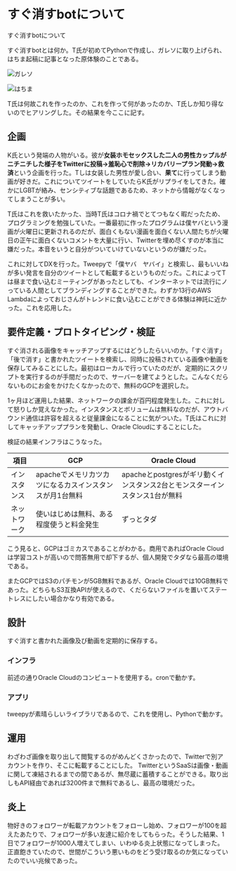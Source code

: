 # すぐ消すbotについて

<div class="flushright">すぐ消すbotについて</div>

すぐ消すbotとは何か。T氏が初めてPythonで作成し、ガレソに取り上げられ、はちま起稿に記事となった原体験のことである。

![ガレソ](images/chap-example-sugukesu/gareso.png?scale=0.5)

![はちま](images/chap-example-sugukesu/hatima.png?scale=0.5)

T氏は何故これを作ったのか、これを作って何があったのか、T氏しか知り得ないのでヒアリングした。その結果を今ここに記す。

## 企画
K氏という発端の人物がいる。彼が**女装ホモセックスした二人の男性カップルがニチニチした様子をTwitterに投稿→羞恥心で削除→リカバリープラン発動→救済**という企画を行った。Tしは女装した男性が愛し合い、**果て**に行ってしまう動画が好きだ。これについてツイートをしていたらK氏がリプライをしてきた。確かにLGBTが絡み、センシティブな話題であるため、ネットから情報がなくなってしまうことが多い。

T氏はこれを救いたかった、当時T氏はコロナ禍でとてつもなく暇だったため、プログラミングを勉強していた。一番最初に作ったプログラムは僕ヤバという漫画が火曜日に更新されるのだが、面白くもない漫画を面白くない人間たちが火曜日の正午に面白くないコメントを大量に行い、Twitterを埋め尽くすのが本当に嫌だった。本音をいうと自分がついていけていないというのが嫌だった。

これに対してDXを行った。Tweepyで「僕ヤバ　ヤバイ」と検索し、最もいいねが多い発言を自分のツイートとして転載するというものだった。これによってTは昼まで食い込むミーティングがあったとしても、インターネットでは流行にノっている人間としてブランディングすることができた。わずか13行のAWS Lambdaによっておじさんがトレンドに食い込むことができる体験は神託に近かった。これを応用した。

## 要件定義・プロトタイピング・検証
すぐ消される画像をキャッチアップするにはどうしたらいいのか。「すぐ消す」「後で消す」と書かれたツイートを検索し、同時に投稿されている画像や動画を保存してみることにした。最初はローカルで行っていたのだが、定期的にスクリプトを実行するのが手間だったので、サーバーを建てようとした。こんなくだらないものにお金をかけたくなかったので、無料のGCPを選択した。

1ヶ月ほど運用した結果、ネットワークの課金が百円程度発生した。これに対して怒りしか覚えなかった。インスタンスとボリュームは無料なのだが、アウトバウンド通信は許容を超えると従量課金になることに気がついた。T氏はこれに対してキャッチアッププランを発動し、Oracle Cloudにすることにした。

検証の結果インフラはこうなった。

| 項目 | GCP | Oracle Cloud |
| -------- | -------- | -------- |
| インスタンス | apacheでメモリカツカツになるカスインスタンスが月1台無料| apacheとpostgresがギリ動くインスタンス2台とモンスターインスタンス1台が無料|
| ネットワーク| 使いはじめは無料、ある程度使うと料金発生| ずっとタダ |

こう見ると、GCPはゴミカスであることがわかる。商用であればOracle Cloudは学習コストが高いので問答無用で却下するが、個人開発でタダなら最高の環境である。

またGCPではS3のパチモンが5GB無料であるが、Oracle Cloudでは10GB無料であった。どちらもS3互換APIが使えるので、くだらないファイルを置いてステートレスにしたい場合かなり有効である。

## 設計
すぐ消すと書かれた画像及び動画を定期的に保存する。

### インフラ
前述の通りOracle Cloudのコンピュートを使用する。cronで動かす。

### アプリ
tweepyが素晴らしいライブラリであるので、これを使用し、Pythonで動かす。

## 運用
わざわざ画像を取り出して閲覧するのがめんどくさかったので、Twitterで別アカウントを作り、そこに転載することにした。
TwitterというSaaSは画像・動画に関して凍結されるまでの間であるが、無尽蔵に蓄積することができる。取り出しもAPI経由であれば3200件まで無料であるし、最高の環境だった。

## 炎上
物好きのフォロワーが転載アカウントをフォローし始め、フォロワーが100を超えたあたりで、フォロワーが多い友達に紹介をしてもらった。そうした結果、1日でフォロワーが1000人増えてしまい、いわゆる炎上状態になってしまった。正直飽きていたので、世間がこういう悪いものをどう受け取るのか気になっていたのでいい兆候であった。